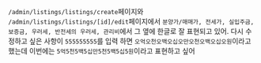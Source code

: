 `/admin/listings/listings/create`페이지와 `/admin/listings/listings/[id]/edit`페이지에서 `분양가/매매가, 전세가, 실입주금, 보증금, 우러세, 반전세의 우러세, 관리비`에서 그 옆에 한글로 잘 표현되고 있어. 다시 수정하고 싶은 사항이 `555555555`를 입력 하면 `오억오천오백오십오만오천오백오십오원`이라고 했는데 이번에는 `5억5천5백5십만5천5백5십5원`이라고 표현하고 싶어
